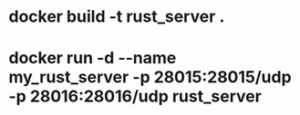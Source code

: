 # docker build -t rust_server .
# docker run -d --name my_rust_server -p 28015:28015/udp -p 28016:28016/udp rust_server
